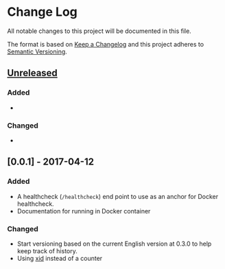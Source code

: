 # Change Log
All notable changes to this project will be documented in this file.

The format is based on [Keep a Changelog](http://keepachangelog.com/)
and this project adheres to [Semantic Versioning](http://semver.org/).

## [Unreleased]
### Added
-

### Changed
-

## [0.0.1] - 2017-04-12
### Added
- A healthcheck (`/healthcheck`) end point to use as an anchor for Docker
healthcheck.
- Documentation for running in Docker container

### Changed
- Start versioning based on the current English version at 0.3.0 to help
keep track of history.
- Using [xid](https://github.com/rs/xid) instead of a counter

[Unreleased]: https://github.com/bigUNO/golang_api_skel/compare/v0.0.1...HEAD
[0.0.2]: https://github.com/bigUNO/golang_api_skel/compare/v0.0.1...v0.0.2
